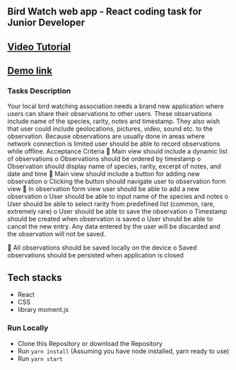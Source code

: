 ## Bird Watch web app - React coding task for Junior Developer

## [Video Tutorial](https://youtu.be/3kNpIbTEuos)

## [Demo link ](https://bw-birdwatch.netlify.app)

### Tasks Description

Your local bird watching association needs a brand new application where users can share their observations to
other users. These observations include name of the species, rarity, notes and timestamp. They also wish that user
could include geolocations, pictures, video, sound etc. to the observation. Because observations are usually done in
areas where network connection is limited user should be able to record observations while offline.
Acceptance Criteria
 Main view should include a dynamic list of observations
o Observations should be ordered by timestamp
o Observation should display name of species, rarity, excerpt of notes, and date and time
 Main view should include a button for adding new observation
o Clicking the button should navigate user to observation form view
 In observation form view user should be able to add a new observation
o User should be able to input name of the species and notes
o User should be able to select rarity from predefined list (common, rare, extremely rare)
o User should be able to save the observation
o Timestamp should be created when observation is saved
o User should be able to cancel the new entry. Any data entered by the user will be discarded and the
observation will not be saved.

 All observations should be saved locally on the device
o Saved observations should be persisted when application is closed

## Tech stacks

- React
- CSS
- library moment.js

### Run Locally

- Clone this Repository or download the Repository
- Run `yarn install` (Assuming you have node installed, yarn ready to use)
- Run `yarn start`
